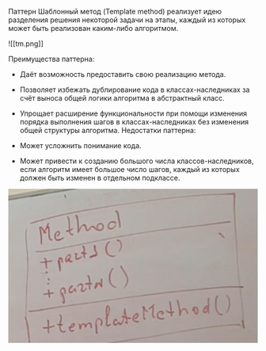 Паттерн Шаблонный метод (Template method) реализует идею разделения решения некоторой задачи на этапы, каждый из которых может быть реализован каким-либо алгоритмом.

![[tm.png]]

Преимущества паттерна:

- Даёт возможность предоставить свою реализацию метода.
- Позволяет избежать дублирование кода в классах-наследниках за счёт выноса общей логики алгоритма в абстрактный класс.
- Упрощает расширение функциональности при помощи изменения порядка выполнения шагов в классах-наследниках без изменения общей структуры алгоритма.
Недостатки паттерна:

- Может усложнить понимание кода.
- Может привести к созданию большого числа классов-наследников, если алгоритм имеет большое число шагов, каждый из которых должен быть изменен в отдельном подклассе.




![img.png](img.png)